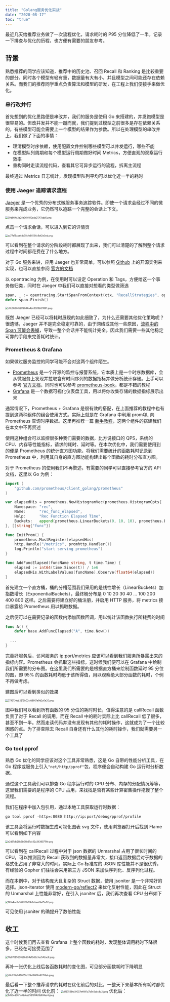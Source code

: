 ```yaml
---
title: "Golang服务优化实战"
date: "2020-08-17"
toc: "true"
---
```


最近几天给推荐业务做了一次流程优化，请求耗时的 P95 分位降低了一半，记录一下排查与优化的历程，也方便有需要的朋友参考。


## 背景

熟悉推荐的同学应该知道，推荐中的历史池、召回 Recall 和 Ranking 是比较重要的部分。同时各个模型有轻有重，数据量有大有小，并且模型之间可能还存在依赖关系。而我们的推荐同学重点负责算法和模型的研发，在工程上我们便接手来做优化。

### 串行改并行

首先想到的优化思路便是串改并，我们的服务是使用 Go 来搭建的，并发跑模型是很容易的。但改并发并不能一蹴而就，我们提到过模型之前很多是存在依赖关系的，有些模型可能会需要上一个模型的结果作为参数。所以在处理模型的串改并上，我们做了下面的事情：

- 理清模型时序依赖，使用配置文件控制哪些模型可以并发运行，哪些不能
- 在模型队列周期和每个模型运行周期做好时间 Metrics，方便直观的观察运行效率
- 重构同时走读流程代码，查看其它可异步运行的流程，拆离主流程

最终通过 Metrics 日志统计，发现模型队列平均可以优化近一半的耗时

### 使用 Jaeger 追踪请求流程

[Jaeger](https://www.jaegertracing.io/) 是一个优秀的分布式微服务事务追踪软件。即使一个请求会经过不同的微服务来完成业务，它仍然可以追踪一个完整的会话上下文。

<img src="/img/optimize/jaeger view.png" alt="39d66ffc2a28e0f0f810cda217f7add0.png" style="zoom:50%;" />

点击一个请求会话，可以进入到它的详情页

<img src="/img/optimize/jaeger detail view.png" alt="aa77e19aae4dc70cfe60134c9df2e3ed.png" style="zoom: 50%;" />

可以看到在整个请求的分阶段耗时都展现了出来，我们可以清楚的了解到整个请求过程中时间都花费在了什么地方。

对于 Go 服务来讲，应用 Jaeger 也非常简单，可以参照 [Github](https://github.com/yurishkuro/opentracing-tutorial/tree/master/go/lesson02) 上的开源实例来实现，也可以直接参阅 [官方的文档](https://www.jaegertracing.io/docs/1.16/)

以 opentracing 为例，在使用时可以设定 Operation 和 Tags，方便给这一个事务做归类，同时在 Jaeger 中我们可以直接对想看的类型做筛选

``` go
span, _ := opentracing.StartSpanFromContext(ctx, "RecallStrategies", opentracing.Tag{Key: string(ext.SpanKind), Value: "Recall"})
defer span.Finish()
```

<img src="/img/optimize/Jaeger category.jpg" alt="cffc3627459ff9044a4dc8328bf21691.jpeg" style="zoom:50%;" />


既然 Jaeger 已经可以将耗时展现的如此细致了，为什么还需要其他优化策略呢？
很遗憾，Jaeger 并不是完全稳定可靠的，由于网络或其他一些原因，[流程中的 Span 可能会丢掉](https://medium.com/jaegertracing/where-did-all-my-spans-go-a-guide-to-diagnosing-dropped-spans-in-jaeger-10d9697f8182)，导致一整个会话并不能统计完全。因此我们需要一些其他稳定可靠的手段来完善耗时统计。

### Prometheus & Grafana

如果做过服务监控的同学可能不会对这两个组件陌生。

- [Prometheus](https://prometheus.io/) 是一个开源的监控与报警系统，它本质上是一个时序数据库，会从微服务上发现并拉取含有时间序列的数据指标并做分析统计存储。上手可以参考 [官方文档](https://prometheus.io/docs/introduction/overview/)，同时也可以参考 [prometheus-book](https://yunlzheng.gitbook.io/prometheus-book/)，都是不错的教程
- [Grafana](https://grafana.com/grafana/) 是一个数据可视化仪表盘工具，用以将你收集存储的数据指标展示出来

通常情况下，Prometheus + Grafana 是很有效的搭配，在上面推荐的教程中也有提到这两种组件的组合使用方式。实际上就是在 Grafana 中利用 promQL 向 Prometheus 查询时序数据。这里再推荐一篇 [新手教程](https://kalasearch.cn/blog/grafana-with-prometheus-tutorial/)，这两个组件的搭建我们在本文中不再赘述

使用这种组合可以监控很多种我们需要的数据，比方说接口的 QPS，系统的 CPU、内存等性能指标，请求的耗时、延时等。在本次优化中，我们需要使用到的便是 Prometheus 的统计直方图功能，将我们需要统计的函数耗时记录到 Prometheus 中，利用其自身的直方图功能构建出每个函数的耗时分布直方图。

对于 Prometheus 的使用我们不再赘述，有需要的同学可以直接参考官方的 API 文档，这里以 Go 为例：

```go
import (
	"github.com/prometheus/client_golang/prometheus"
)

var elapsedHis = prometheus.NewHistogramVec(prometheus.HistogramOpts{
	Namespace: "rec",
	Name:      "rec_func_elapsed",
	Help:      "Rec Function Elapsed Time",
	Buckets:   append(prometheus.LinearBuckets(0, 10, 10), prometheus.ExponentialBuckets(100, 2, 4)...),
}, []string{"func"})

func InitProm() {
	prometheus.MustRegister(elapsedHis)
 	http.Handle("/metrics", promhttp.Handler())
	log.Println("start serving prometheus")
}

func AddFuncElapsed(funcName string, t time.Time) {
	elapsed := int64(time.Since(t)) / 1e6
	elapsedHis.WithLabelValues(funcName).Observe(float64(elapsed))
}
```

首先建立一个直方桶，桶的分槽范围我们采用的是线性增长（LinearBuckets）加指数增长（ExponentialBuckets），最终桶分布是 0 10 20 30 40 ... 100 200 400 800 这样。之后需要将建立好的桶注册，并启用 HTTP 服务，将 metrics 接口暴露给 Prometheus 用以抓取数据。

之后便可以在需要记录的函数内添加函数回调，用以统计该函数执行所耗费的时间

```go
func A() {
	defer base.AddFuncElapsed("A", time.Now())  
  
  ...
}
```

完善好服务后，访问服务的 ip:port/metrics 应该可以看到我们服务所暴露出来的指标内容。Prometheus 会抓取这些指标，这时候我们便可以在 Grafana 中绘制我们所需要的分布图。在这里我们所需要的是根据直方桶来绘制函数延时 95 分位的图，即 95% 的函数耗时均低于该所得值，用以观察绝大部分函数的耗时，个例不再做考虑。

建图后可以看到类似的效果

<img src="/img/optimize/gbef.png" alt="279313ebb2615b02cfd8801e9d2a0e20.png" style="zoom:50%;" />

图中我们可以看到所有函数的 95 分位的耗时时长，值得注意的是 callRecall 函数负责了对于 Recall 的调用，而在 Recall 中的耗时实际上比 callRecall 低了很多，甚至不到一半。然而走读代码并没有发现有其他的耗时操作，这就成为了一个比较困惑的点。为了排查除去 Recall 自身还有什么其他的耗时操作，我们就需要另一个工具了

### Go tool pprof

熟悉 Go 优化的同学应该对这个工具非常熟悉，这是 Go 自带的性能分析工具，在 Go 程序或服务上引入`"net/http/pprof"`包，程序便会自动构建 Go 运行时分析数据。

通过这个工具我们可以排查 Go 程序运行时的 CPU 分布、内存的分配情况等等，这里我们需要的是程序的 CPU 占用，来找找是否有某些计算密集操作拖慢了整个流程。

我们在程序中加入包引用，通过本地工具获取运行时数据：

```shell
go tool pprof -http=:8080 http://ip:port/debug/pprof/profile
```

该工具会将运行时数据生成可视化图表 svg 文件，使用浏览器打开后找到 Flame 可以看到如下内容

<img src="/img/optimize/cpubef.png" alt="e2d51db28b3b04b61dc52a34360711fe.png" style="zoom:50%;" />

可以看到在 callRecall 过程中对于 json 数据的 Unmarshal 占用了很长时间的 CPU，可以推测因为 Recall 获取到的数据量非常大，接口返回数据后对于数据的格式化占用了非常大的时间。实际上 Go 标准库的 JSON 库性能并不是很优秀，有经验的 Gopher 们往往会采用第三方 JSON 来加快序列化、反序列化过程。

而在本例中，对于结构庞大且复杂的 Struct 数据，使用 jsoniter 是一个非常好的选择。json-iterator 使用 [modern-go/reflect2](https://github.com/modern-go/reflect2) 来优化反射性能，因此在 Struct 的 Unmarshal 上性能非常好，在引入 jsoniter 后，我们再次查看 CPU 分布如下

<img src="/img/optimize/cpuaft.png" alt="193a4ac0e557327e13b6cbaa7da75e52.png" style="zoom:50%;" />

可见使用 jsoniter 的确提升了数倍性能

## 收工

这个时候我们再去查看 Grafana 上整个函数的耗时，发现整体调用耗时下降很多，已经在可接受范围了

<img src="/img/optimize/gafter.jpg" alt="11e97065638d6b904a13d2c3ec542ac9.jpeg" style="zoom:50%;" />

再补一张优化上线后各函数耗时的变化图，可见部分函数耗时下降明显

<img src="/img/optimize/gdown.jpg" alt="b9b27de046605fc2f9af6808a927f8eb.jpeg" style="zoom:50%;" />

最后看一下整个推荐请求的耗时在优化前后的对比，一整天下来基本所有耗时都优化了近一半的时间
优化前：
<img src="/img/optimize/recbef95.jpg" alt="8167536fd3f037eff841a7b9c5abc8a2.jpeg" style="zoom:50%;" />
优化后：
<img src="/img/optimize/recaft95.jpg" alt="8d53ed3f71a32dee256199426d6f4ac4.jpeg" style="zoom:50%;" />

